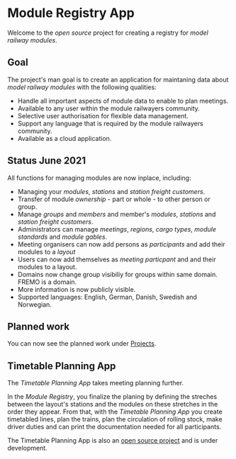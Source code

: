 # Module Registry App
Welcome to the *open source* project for creating a registry for *model railway modules*.

## Goal
The project's man goal is to create an application 
for maintaning data about *model railway modules* with the following qualities:
- Handle all important aspects of module data to enable to plan meetings.
- Available to any user within the module railwayers community.
- Selective user authorisation for flexible data management.
- Support any language that is required by the module railwayers community.
- Available as a cloud application.

## Status June 2021
All functions for managing modules are now inplace, including:
* Managing your *modules*, *stations* and *station freight customers*.
* Transfer of module *ownership* - part or whole - to other person or group.
* Manage *groups* and *members* and member's *modules*, *stations* and *station freight customers*.
* Administrators can manage *meetings*, *regions*, *cargo types*, *module standards* and *module gables*.
* Meeting organisers can now add persons as *participants* and add their modules to a *layout*
* Users can now add themselves as *meeting particpant* and and their modules to a layout.
* Domains now change group visibiliy for groups within same domain. FREMO is a domain.
* More information is now publicly visible.
* Supported languages: English, German, Danish, Swedish and Norwegian.

## Planned work
You can now see the planned work under [Projects](https://github.com/tellurianinteractive/Tellurian.Trains.ModulesRegistryApp/projects/2). 

## Timetable Planning App
The *Timetable Planning App* takes meeting planning further.

In the *Module Registry*, you finalize the planing by defining the streches 
between the layout's stations and the modules on these stretches in the order they appear.
From that, with the *Timetable Planning App* you create timetabled lines, 
plan the trains, plan the circulation of rolling stock, make driver duties and can print the documentation needed for all participants.

The Timetable Planning App is also an [open source project](https://github.com/tellurianinteractive/Tellurian.Trains.TimetablePlanningApp) and is under development. 
